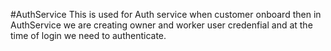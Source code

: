 #AuthService
This is used for Auth service when customer onboard then in AuthService we are creating owner and worker user credenfial and at the time of login we need to authenticate.
